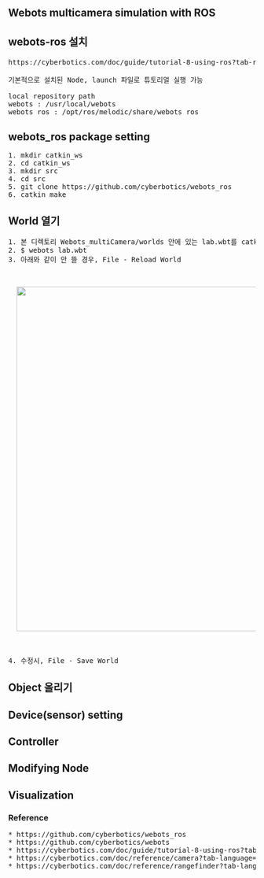 ## Webots multicamera simulation with ROS



## webots-ros 설치
<pre>
https://cyberbotics.com/doc/guide/tutorial-8-using-ros?tab-ros=melodic 참조 

기본적으로 설치된 Node, launch 파일로 튜토리얼 실행 가능

local repository path
webots : /usr/local/webots
webots_ros : /opt/ros/melodic/share/webots_ros
</pre>

## webots_ros package setting

<pre>
1. mkdir catkin_ws
2. cd catkin_ws
3. mkdir src
4. cd src
5. git clone https://github.com/cyberbotics/webots_ros
6. catkin_make
</pre>

## World 열기
<pre>
1. 본 디렉토리 Webots_multiCamera/worlds 안에 있는 lab.wbt를 catkin_ws/src/webots_ros/worlds 안으로 옮기기
2. $ webots lab.wbt
3. 아래와 같이 안 뜰 경우, File - Reload World

<p align="center">
  <img width="700" src="https://user-images.githubusercontent.com/80872528/121309865-abf3c600-c93d-11eb-89b6-bc9809e820ef.png">
</p>

4. 수정시, File - Save World
</pre>

## Object 올리기

## Device(sensor) setting

## Controller

## Modifying Node

## Visualization

### Reference
<pre>
* https://github.com/cyberbotics/webots_ros
* https://github.com/cyberbotics/webots
* https://cyberbotics.com/doc/guide/tutorial-8-using-ros?tab-ros=melodic
* https://cyberbotics.com/doc/reference/camera?tab-language=ros
* https://cyberbotics.com/doc/reference/rangefinder?tab-language=ros
</pre>
